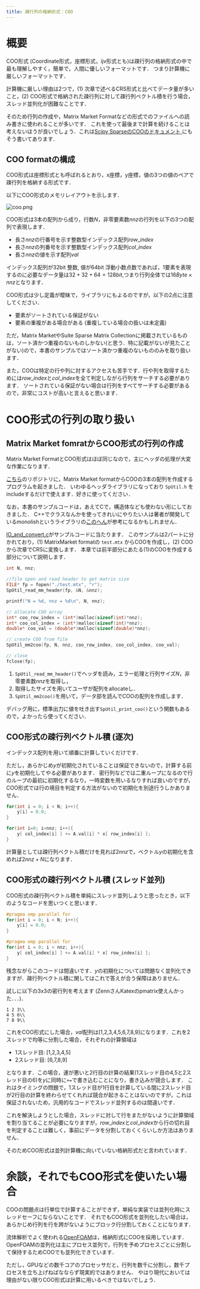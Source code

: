```yaml
---
title: 疎行列の格納形式：COO
---
```

# 概要
COO形式 (Coordinate形式，座標形式，ijv形式とも)は疎行列の格納形式の中で最も理解しやすく，簡単で，人間に優しいフォーマットです．
つまり計算機に厳しいフォーマットです．

計算機に厳しい理由は2つで，(1) 次章で述べるCRS形式と比べてデータ量が多いこと，(2) COO形式で格納された疎行列に対して疎行列ベクトル積を行う場合，スレッド並列化が困難なことです．

そのため行列の作成や，Matrix Market Formatなどの形式でのファイルへの読み書きに使われることが多いです．
これを使って最後まで計算を続けることは考えないほうが良いでしょう．これは[Scipy SparseのCOOのドキュメント ](https://docs.scipy.org/doc/scipy/reference/generated/scipy.sparse.coo_matrix.html#scipy.sparse.coo_matrix)にもそう書いてあります．

## COO formatの構成
COO形式は座標形式とも呼ばれるとおり，x座標，y座標，値の3つの値のペアで疎行列を格納する形式です．

以下にCOO形式のメモリレイアウトを示します．

![coo.png](https://raw.githubusercontent.com/t-hishinuma/zenn-content/main/books/sparse-matrix-and-vector-product/COO.png)

COO形式は3本の配列から成り，行数$N$，非零要素数$nnz$の行列を以下の3つの配列で表現します．
- 長さ$nnz$の行番号を示す整数型インデックス配列$row\_index$
- 長さ$nnz$の列番号を示す整数型インデックス配列$col\_index$
- 長さ$nnz$の値を示す配列$val$

インデックス配列が32bit 整数, 値が64bit 浮動小数点数であれば，1要素を表現するのに必要なデータ量は$32 + 32 + 64 = 128 bit$,つまり行列全体では$16 Byte \times nnz$となります．

COO形式は少し定義が曖昧で，ライブラリにもよるのですが，以下の2点に注意してください．
- 要素がソートされている保証がない
- 要素の重複がある場合がある (重複している場合の扱いは未定義)

ただ，Matrix MarketやSuite Sparse Matrix Collectionに掲載されているものは，ソート済かつ重複のないものしかない(と思う．特に記載がないが見たことがない)ので，本書のサンプルではソート済かつ重複のないもののみを取り扱います．

また，COOは特定の行や列に対するアクセスも苦手です．行や列を取得するためには$row\_index$と$col\_index$を全て判定しながら行列をサーチする必要があります．
ソートされている保証がない場合は行列をすべてサーチする必要があるので，非常にコストが高いと言えると思います．

# COO形式の行列の取り扱い
## Matrix Market fomratからCOO形式の行列の作成
Matrix Market FormatとCOO形式はほぼ同じなので，主にヘッダの処理が大変な作業になります．

[こちら](https://github.com/t-hishinuma/SpUtil)のリポジトリに，Matrix Market formatからCOOの3本の配列を作成するプログラムを起きました．
いわゆるヘッダライブラリになっており `SpUtil.h` をincludeするだけで使えます．好きに使ってください．

なお，本書のサンプルコードは，あえてCで，構造体なども使わない形にしておきました．
C++でクラスなんかを使ってきれいにやりたい人は著者が開発しているmonolishというライブラリの[このへん](https://github.com/ricosjp/monolish/blob/master/src/utils/IO/IO_coo.cpp)が参考になるかもしれません．

[IO_and_convert.c](https://github.com/t-hishinuma/SpUtil/blob/main/test/IO_and_convert.c)がサンプルコードに当たります．
このサンプルは2パートに分かれており，(1) MatrixMarket formatの `test.mtx` からCOOを作成し，(2) COOから次章でCRSに変換します．
本章では前半部分にあたる(1)のCOOを作成する部分について説明します．

```cpp
int N, nnz;

//file open and read header to get matrix size
FILE* fp = fopen("./test.mtx", "r");
SpUtil_read_mm_header(fp, &N, &nnz);

printf("N = %d, nnz = %d\n", N, nnz);

// allocate COO array
int* coo_row_index = (int*)malloc(sizeof(int)*nnz);
int* coo_col_index = (int*)malloc(sizeof(int)*nnz);
double* coo_val = (double*)malloc(sizeof(double)*nnz);

// create COO from file
SpUtil_mm2coo(fp, N, nnz, coo_row_index, coo_col_index, coo_val);

// close
fclose(fp);
```

1. `SpUtil_read_mm_header()`でヘッダを読み，エラー処理と行列サイズ$N$，非零要素数$nnz$を取得し，
1. 取得したサイズを用いてユーザが配列をallocateし．
1. `SpUtil_mm2coo()`を用いて，データ部を読んでCOOの配列を作成します．

デバッグ用に，標準出力に値を吐き出す`SpUtil_print_coo()`という関数もあるので，よかったら使ってください．

## COO形式の疎行列ベクトル積 (逐次)
インデックス配列を用いて順番に計算していくだけです．

ただし，あらかじめ$y$が初期化されていることは保証できないので，計算する前に$y$を初期化してやる必要があります．
密行列などでは二重ループになるので行のループの最初に初期化するなり，一時変数を用いるなりすれば良いのですが，COO形式では行の境目を判定する方法がないので初期化を別途行うしかありません．

```cpp
for(int i = 0; i < N; i++){
    y[i] = 0.0;
}

for(int i=0; i<nnz; i++){
    y[ col_index[i] ] += A.val[i] * x[ row_index[i] ];
}
```

計算量としては疎行列ベクトル積だけを見れば$2nnz$で，ベクトル$y$の初期化を含めれば$2nnz+N$になります．

## COO形式の疎行列ベクトル積 (スレッド並列)
COO形式の疎行列ベクトル積を単純にスレッド並列しようと思ったとき，以下のようなコードを思いつくと思います．

```cpp
#pragma omp parallel for
for(int i = 0; i < N; i++){
    y[i] = 0.0;
}

#pragma omp parallel for
for(int i = 0; i < nnz; i++){
    y[ col_index[i] ] += A.val[i] * x[ row_index[i] ];
}
```

残念ながらこのコードは間違いです．$y$の初期化については問題なく並列化できますが．疎行列ベクトル積に関してはこれで答えが合う保障はありません．

試しに以下の3x3の密行列を考えます (ZennさんKatexのpmatrix使えんかった．．．)．

```
1 2 3\\
4 5 6\\
7 8 9\\
```

これをCOO形式にした場合，$val$配列は[1,2,3,4,5,6,7,8,9]になります．これを2スレッドで均等に分割した場合，それぞれの計算領域は
- 1スレッド目: [1,2,3,4,5]
- 2スレッド目: [6,7,8,9]

となります．この場合，運が悪いと2行目の計算の結果(1スレッド目の4,5と2スレッド目の6)を$y$に同時に`+=`で書き込むことになり，書き込みが競合します．
これはタイミングの問題で，1スレッド目が1行目を計算している間に2スレッド目が2行目の計算を終わらせてくれれば競合が起きることはないのですが，これは保証されないため，汎用的なコードでスレッド並列するのは間違いです．

これを解決しようとした場合，スレッドに対して行をまたがないように計算領域を割り当てることが必要になりますが，$row\_index$と$col\_index$から行の切れ目を判定することは難しく，事前にデータを分割しておくくらいしか方法はありません．

そのためCOO形式は並列計算機に向いていない格納形式だと言われています．

# 余談，それでもCOO形式を使いたい場合
COOの問題点は行単位で計算することができず，単純な実装では並列化時にスレッドセーフにならないことです．
それでもCOO形式を並列化したい場合は，あらかじめ行列を行を跨がないようにブロック行分割しておくことになります．

流体解析でよく使われる[OpenFOAM](https://www.openfoam.com/)は，格納形式にCOOを採用しています．OpenFOAMの並列化は主にプロセス並列で，行列を予めプロセスごとに分割して保持するためCOOでも並列化できています．

ただし，GPUなどの数千コアのプロセッサだと，行列を数千に分割し，数千プロセスを立ち上げねばなならず現実的ではありません．
やはり現代においては理由がない限りCOO形式は計算に用いるべきではないでしょう．

